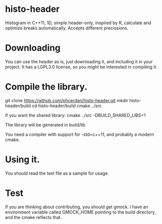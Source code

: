 # histo-header
Histogram in C++11, 1D, simple header-only, inspired by R, calculate and optimize breaks automatically. Accepts different precissions.
# Downloading
You can use the header as is, just downloading it, and including it in your project.
It has a LGPL3.0 license, so you might be interested in compiling it.

# Compile the library.
git clone https://github.com/phcerdan/histo-header.git
mkdir histo-header/build
cd histo-header/build
cmake ../src

If you want the shared library:
cmake ../src -DBUILD_SHARED_LIBS=1

The library will be generated in build/lib

You need a compiler with support for -std=c++11, and probably a modern cmake.

# Using it.
You should read the test file as a sample for usage.

# Test
If you are thinking about contributing, you should get gmock.
I have an environment variable called GMOCK_HOME pointing to the build directory, and the cmake reflects that.
